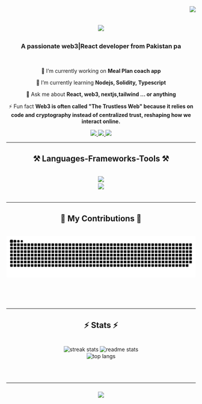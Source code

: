 <img align="right" src="https://visitor-badge.laobi.icu/badge?page_id=rashidkarim11.rashidkarim11" />

<h1 align="center">
    <img src="https://readme-typing-svg.herokuapp.com/?font=Righteous&size=35&center=true&vCenter=true&width=500&height=70&duration=4000&lines=Hi+There!+👋;+I'm+Rashid+Karim!;" />
</h1>

<h3 align="center">A passionate web3|React developer from Pakistan pa</h3>

<br/>

<div align="center">
 
 🔭 I’m currently working on **Meal Plan coach app**
 
 🌱 I’m currently learning **Nodejs, Solidity, Typescript**

 💬 Ask me about **React, web3, nextjs,tailwind ... or anything**

 ⚡ Fun fact **Web3 is often called "The Trustless Web" because it relies on code and cryptography instead of centralized trust, reshaping how we interact online.**
 
 </div>
 
<div align="center"> 
  <a href="mailto:rashidkarim35.75@gmail.com">
    <img src="https://img.shields.io/badge/Gmail-333333?style=for-the-badge&logo=gmail&logoColor=red" />
  </a>
  <a href="https://www.linkedin.com/in/rashidkarim11/" target="_blank">
    <img src="https://img.shields.io/badge/LinkedIn-0077B5?style=for-the-badge&logo=linkedin&logoColor=white" target="_blank" />
  </a>
  <a href="https://github.com/rashidkarim11" target="_blank">
     <img src="https://img.shields.io/badge/Portfolio-FF5722?style=for-the-badge&logo=todoist&logoColor=white" target="_blank" /> <!-- sqlite, safari, google-chrome are other good icon options -->
  </a>
</div>

 <hr/>
 
<h2 align="center">⚒️ Languages-Frameworks-Tools ⚒️</h2>
<br/>
<div align="center">
    <img src="https://skillicons.dev/icons?i=nodejs,github,python,javascript,typescript,express,firebase,mongodb,c,java" /><br>
    <img src="https://skillicons.dev/icons?i=react,r,bootstrap,mui,mysql,flask,html,css,vscode,figma,git" />
</div>

<br/>
<hr/>

<div align="center">
  <h2>🐍 My Contributions 🐍</h2>
  <br>
  <img alt="snake eating my contributions" src="https://raw.githubusercontent.com/rashidkarim11/rashidkarim11/output/github-contribution-grid-snake.svg" />
  
  <br/><br/><br/>
</div>

<hr/>

<h2 align="center">⚡ Stats ⚡</h2>
<br>
<div align=center>
  <img width=390 src="https://streak-stats.demolab.com/?user=rashidkarim11&count_private=true&theme=react&border_radius=10" alt="streak stats"/>
  <img width=390 src="https://github-readme-stats-salesp07.vercel.app/api?username=rashidkarim11&count_private=true&show_icons=true&theme=react&rank_icon=github&border_radius=10" alt="readme stats" />
  <br/>
  <img width=325 align="center" src="https://github-readme-stats.vercel.app/api/top-langs/?username=rashidkarim11&hide=HTML&langs_count=8&layout=compact&theme=react&border_radius=10&size_weight=0.5&count_weight=0.5&exclude_repo=github-readme-stats" alt="top langs" />
</div>

<br/><br/>
<hr/>

<h3 align="center">
    <img src="https://readme-typing-svg.herokuapp.com/?font=Righteous&size=25&center=true&vCenter=true&width=500&height=70&duration=4000&lines=Thanks+for+visiting!+✌️;+Shoot+me+a+message+on+Linkedin!;I'm+always+down+to+collab+:)">
</h3>

<br/>

